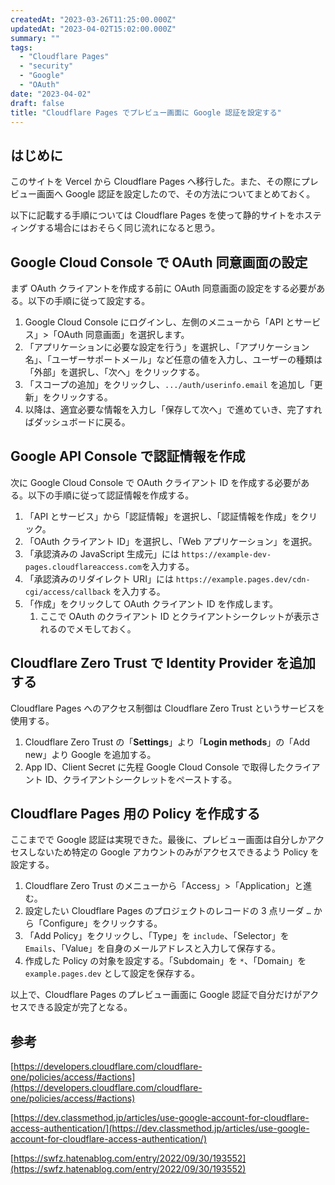```yaml
---
createdAt: "2023-03-26T11:25:00.000Z"
updatedAt: "2023-04-02T15:02:00.000Z"
summary: ""
tags:
  - "Cloudflare Pages"
  - "security"
  - "Google"
  - "OAuth"
date: "2023-04-02"
draft: false
title: "Cloudflare Pages でプレビュー画面に Google 認証を設定する"
---
```


## はじめに

このサイトを Vercel から Cloudflare Pages へ移行した。また、その際にプレビュー画面へ Google 認証を設定したので、その方法についてまとめておく。

以下に記載する手順については Cloudflare Pages を使って静的サイトをホスティングする場合にはおそらく同じ流れになると思う。

## Google Cloud Console で OAuth 同意画面の設定

まず OAuth クライアントを作成する前に OAuth 同意画面の設定をする必要がある。以下の手順に従って設定する。

1. Google Cloud Console にログインし、左側のメニューから「API とサービス」>「OAuth 同意画面」を選択します。
2. 「アプリケーションに必要な設定を行う」を選択し、「アプリケーション名」、「ユーザーサポートメール」など任意の値を入力し、ユーザーの種類は「外部」を選択し、「次へ」をクリックする。
3. 「スコープの追加」をクリックし、`.../auth/userinfo.email` を追加し「更新」をクリックする。
4. 以降は、適宜必要な情報を入力し「保存して次へ」で進めていき、完了すればダッシュボードに戻る。

## **Google API Console で認証情報を作成**

次に Google Cloud Console で OAuth クライアント ID を作成する必要がある。以下の手順に従って認証情報を作成する。

1. 「API とサービス」から「認証情報」を選択し、「認証情報を作成」をクリック。
2. 「OAuth クライアント ID」を選択し、「Web アプリケーション」を選択。
3. 「承認済みの JavaScript 生成元」には `https://example-dev-pages.cloudflareaccess.com`を入力する。
4. 「承認済みのリダイレクト URI」には `https://example.pages.dev/cdn-cgi/access/callback` を入力する。
5. 「作成」をクリックして OAuth クライアント ID を作成します。
   1. ここで OAuth のクライアント ID とクライアントシークレットが表示されるのでメモしておく。

## **Cloudflare Zero Trust で Identity Provider を追加する**

Cloudflare Pages へのアクセス制御は Cloudflare Zero Trust というサービスを使用する。

1. Cloudflare Zero Trust の「**Settings**」より「**Login methods**」の「Add new」より Google を追加する。
2. App ID、Client Secret に先程 Google Cloud Console で取得したクライアント ID、クライアントシークレットをペーストする。

## **Cloudflare Pages 用の Policy を作成する**

ここまでで Google 認証は実現できた。最後に、プレビュー画面は自分しかアクセスしないため特定の Google アカウントのみがアクセスできるよう Policy を設定する。

1. Cloudflare Zero Trust のメニューから「Access」>「Application」と進む。
2. 設定したい Cloudflare Pages のプロジェクトのレコードの 3 点リーダ `…` から「Configure」をクリックする。
3. 「Add Policy」をクリックし、「Type」を `include`、「Selector」を `Emails`、「Value」を自身のメールアドレスと入力して保存する。
4. 作成した Policy の対象を設定する。「Subdomain」を `*`、「Domain」を `example.pages.dev` として設定を保存する。

以上で、Cloudflare Pages のプレビュー画面に Google 認証で自分だけがアクセスできる設定が完了となる。

## 参考

[https://developers.cloudflare.com/cloudflare-one/policies/access/#actions](https://developers.cloudflare.com/cloudflare-one/policies/access/#actions)

[https://dev.classmethod.jp/articles/use-google-account-for-cloudflare-access-authentication/](https://dev.classmethod.jp/articles/use-google-account-for-cloudflare-access-authentication/)

[https://swfz.hatenablog.com/entry/2022/09/30/193552](https://swfz.hatenablog.com/entry/2022/09/30/193552)
